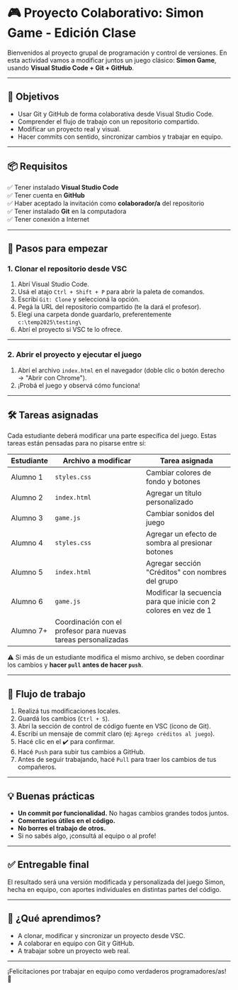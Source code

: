 # 🎮 Proyecto Colaborativo: Simon Game - Edición Clase

Bienvenidos al proyecto grupal de programación y control de versiones. En esta actividad vamos a modificar juntos un juego clásico: **Simon Game**, usando **Visual Studio Code + Git + GitHub**.

---

## 🎯 Objetivos

- Usar Git y GitHub de forma colaborativa desde Visual Studio Code.
- Comprender el flujo de trabajo con un repositorio compartido.
- Modificar un proyecto real y visual.
- Hacer commits con sentido, sincronizar cambios y trabajar en equipo.

---

## 📦 Requisitos

✅ Tener instalado **Visual Studio Code**  
✅ Tener cuenta en **GitHub**  
✅ Haber aceptado la invitación como **colaborador/a** del repositorio  
✅ Tener instalado **Git** en la computadora  
✅ Tener conexión a Internet

---

## 🧩 Pasos para empezar

### 1. Clonar el repositorio desde VSC

1. Abrí Visual Studio Code.
2. Usá el atajo `Ctrl + Shift + P` para abrir la paleta de comandos.
3. Escribí `Git: Clone` y seleccioná la opción.
4. Pegá la URL del repositorio compartido (te la dará el profesor).
5. Elegí una carpeta donde guardarlo, preferentemente `c:\temp2025\testing\`
6. Abrí el proyecto si VSC te lo ofrece.

---

### 2. Abrir el proyecto y ejecutar el juego

1. Abrí el archivo `index.html` en el navegador (doble clic o botón derecho → "Abrir con Chrome").
2. ¡Probá el juego y observá cómo funciona!

---

## 🛠️ Tareas asignadas

Cada estudiante deberá modificar una parte específica del juego. Estas tareas están pensadas para no pisarse entre sí:

| Estudiante | Archivo a modificar | Tarea asignada |
|-----------|---------------------|----------------|
| Alumno 1  | `styles.css`        | Cambiar colores de fondo y botones |
| Alumno 2  | `index.html`        | Agregar un título personalizado |
| Alumno 3  | `game.js`           | Cambiar sonidos del juego |
| Alumno 4  | `styles.css`        | Agregar un efecto de sombra al presionar botones |
| Alumno 5  | `index.html`        | Agregar sección "Créditos" con nombres del grupo |
| Alumno 6  | `game.js`           | Modificar la secuencia para que inicie con 2 colores en vez de 1 |
| Alumno 7+ | Coordinación con el profesor para nuevas tareas personalizadas |

⚠️ Si más de un estudiante modifica el mismo archivo, se deben coordinar los cambios y **hacer `pull` antes de hacer `push`**.

---

## 🔁 Flujo de trabajo

1. Realizá tus modificaciones locales.
2. Guardá los cambios (`Ctrl + S`).
3. Abrí la sección de control de código fuente en VSC (ícono de Git).
4. Escribí un mensaje de commit claro (ej: `Agrego créditos al juego`).
5. Hacé clic en el ✔️ para confirmar.
6. Hacé `Push` para subir tus cambios a GitHub.
7. Antes de seguir trabajando, hacé `Pull` para traer los cambios de tus compañeros.

---

## 💡 Buenas prácticas

- **Un commit por funcionalidad.** No hagas cambios grandes todos juntos.
- **Comentarios útiles en el código.**
- **No borres el trabajo de otros.**
- Si no sabés algo, ¡consultá al equipo o al profe!

---

## ✅ Entregable final

El resultado será una versión modificada y personalizada del juego Simon, hecha en equipo, con aportes individuales en distintas partes del código.

---

## 🧠 ¿Qué aprendimos?

- A clonar, modificar y sincronizar un proyecto desde VSC.
- A colaborar en equipo con Git y GitHub.
- A trabajar sobre un proyecto web real.

---

¡Felicitaciones por trabajar en equipo como verdaderos programadores/as! 🚀
